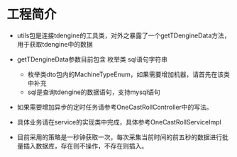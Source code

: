 # 工程简介

-  utils包是连接tdengine的工具类，对外之暴露了一个getTDengineData方法，用于获取tdengine中的数据


- getTDengineData参数目前包含 枚举类 sql语句字符串
    - 枚举类dto包内的MachineTypeEnum，如果需要增加机器，请首先在该类中补充
    - sql是查询tdengine的数据语句，支持mysql语句


- 如果需要增加异步的定时任务请参考OneCastRollController中的写法。


- 具体业务请在service的实现类中完成，具体参考OneCastRollServiceImpl


- 目前采用的策略是一秒钟获取一次，每次采集当前时间的前五秒的数据进行批量插入数据库，存在则不操作，不存在则插入。
